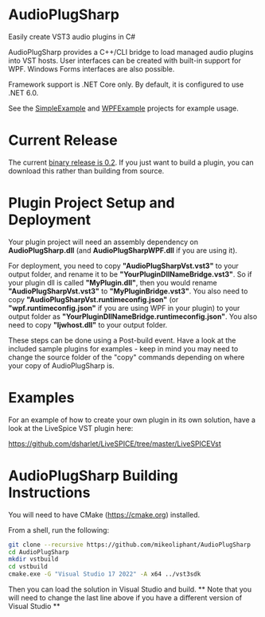 # AudioPlugSharp
Easily create VST3 audio plugins in C#

AudioPlugSharp provides a C++/CLI bridge to load managed audio plugins into VST hosts. User interfaces can be created with built-in support for WPF. Windows Forms interfaces are also possible.

Framework support is .NET Core only. By default, it is configured to use .NET 6.0.

See the [SimpleExample](https://github.com/mikeoliphant/AudioPlugSharp/blob/master/SimpleExample/SimpleExamplePlugin.cs) and [WPFExample](https://github.com/mikeoliphant/AudioPlugSharp/blob/master/WPFExample/WPFExamplePlugin.cs) projects for example usage.

# Current Release

The current [binary release is 0.2](https://github.com/mikeoliphant/AudioPlugSharp/releases/tag/v0.2). If you just want to build a plugin, you can download this rather than building from source.

# Plugin Project Setup and Deployment

Your plugin project will need an assembly dependency on **AudioPlugSharp.dll** (and **AudioPlugSharpWPF.dll** if you are using it).

For deployment, you need to copy **"AudioPlugSharpVst.vst3"** to your output folder, and rename it to be **"YourPluginDllNameBridge.vst3"**. So if your plugin dll is called **"MyPlugin.dll"**, then you would rename **"AudioPlugSharpVst.vst3"** to **"MyPluginBridge.vst3"**. You also need to copy **"AudioPlugSharpVst.runtimeconfig.json"** (or **"wpf.runtimeconfig.json"** if you are using WPF in your plugin) to your output folder as **"YourPluginDllNameBridge.runtimeconfig.json"**. You also need to copy **"Ijwhost.dll"** to your output folder.
  
These steps can be done using a Post-build event. Have a look at the included sample plugins for examples - keep in mind you may need to change the source folder of the "copy" commands depending on where your copy of AudioPlugSharp is.

# Examples

For an example of how to create your own plugin in its own solution, have a look at the LiveSpice VST plugin here:

https://github.com/dsharlet/LiveSPICE/tree/master/LiveSPICEVst

# AudioPlugSharp Building Instructions

You will need to have CMake (https://cmake.org) installed.

From a shell, run the following:

```bash
git clone --recursive https://github.com/mikeoliphant/AudioPlugSharp
cd AudioPlugSharp
mkdir vstbuild
cd vstbuild
cmake.exe -G "Visual Studio 17 2022" -A x64 ../vst3sdk
```

Then you can load the solution in Visual Studio and build. ** Note that you will need to change the last line above if you have a different version of Visual Studio **

